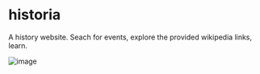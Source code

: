 # historia
A history website. Seach for events, explore the provided wikipedia links, learn.

![image](https://github.com/JohnBCoding/historia/assets/12802117/cbd2c899-1441-4f8f-9589-1a6478f4c4fe)
